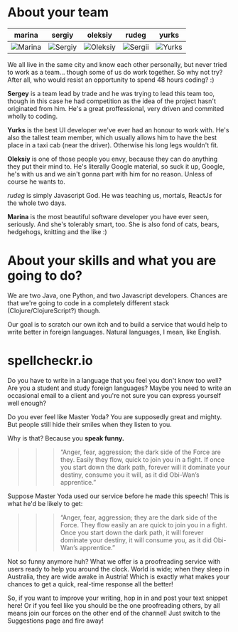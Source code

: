 About your team
===========================

| marina | sergiy | oleksiy | rudeg | yurks
|--- |--- |--- |--- |--- 
|![Marina](https://avatars0.githubusercontent.com/u/538843?v=3&s=400) | ![Sergiy](https://avatars3.githubusercontent.com/u/925580?v=3&s=460) | ![Oleksiy](https://avatars3.githubusercontent.com/u/2910707?v=3&s=460) | ![Sergii](https://avatars2.githubusercontent.com/u/1915554?v=3&s=400) | ![Yurks](https://avatars1.githubusercontent.com/u/4581398?v=3&s=400) 

We all live in the same city and know each other personally, but never tried
to work as a team... though some of us do work together. So why not try?  
After all, who would resist an opportunity to spend 48 hours coding? :)

**Sergey** is a team lead by trade and he was trying to lead this team too, though in this case he had competition as the idea of the project hasn't originated from him. He's a great proffessional, very driven and commited wholly to coding.

**Yurks** is the best UI developer we've ever had an honour to work with. He's also the tallest team member, which usually allows him to have the best place in a taxi cab (near the driver). Otherwise his long legs wouldn't fit.

**Oleksiy** is one of those people you envy, because they can do anything they put their mind to. He's literally Google material, so suck it up, Google, he's with us and we ain't gonna part with him for no reason. Unless of course he wants to.

*rudeg* is simply Javascript God. He was teaching us, mortals, ReactJs for the whole two days.

**Marina** is the most beautiful software developer you have ever seen, seriously. And she's tolerably smart, too. She is also fond of cats, bears, hedgehogs, knitting and the like :)

About your skills and what you are going to do?
=======

We are two Java, one Python, and two Javascript developers.
Chances are that we're going to code in a completely different stack
(Clojure/ClojureScript?) though. 

Our goal is to scratch our own itch and to build a service that would help to write better in foreign languages.  Natural languages, I mean, like English.

spellcheckr.io
==============

Do you have to write in a language that you feel you don't know too well? Are you a student and study foreign languages? 
Maybe you need to write an occasional email to a client and you're not sure you
can express yourself well enough?

Do you ever feel like Master Yoda?
You are supposedly great and mighty. But people still hide their smiles when they listen to you.

Why is that? Because you **speak funny.**

>>> “Anger, fear, aggression; the dark side of the Force are they.
Easily they flow, quick to join you in a fight. If once you start down the dark path,
forever will it dominate your destiny, consume you it will, as it did Obi-Wan’s apprentice.”

Suppose Master Yoda used our service before he made this speech!
This is what he'd be likely to get:

>>> “Anger, fear, aggression; they are the dark side of the Force.
They flow easily an are quick to join you in a fight. Once you start down the dark path,
it will forever dominate your destiny, it will consume you, as it did Obi-Wan’s apprentice.”

Not so funny anymore huh?
What we offer is a proofreading service with users ready to help you around the clock.
World is wide; when they sleep in Australia, they are wide awake in Austria! Which is
exactly what makes your chances to get a quick, real-time response all the better!

So, if you want to improve your writing, hop in in and post your text snippet here!
Or if you feel like you should be the one proofreading others, by all means join
our forces on the other end of the channel! Just switch to the Suggestions page and fire away!
